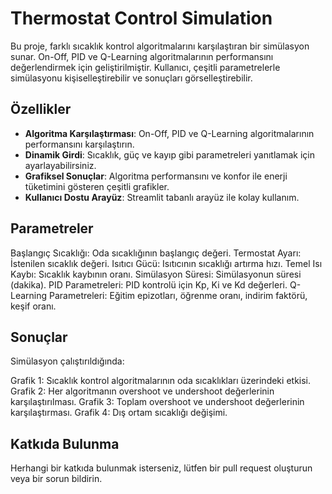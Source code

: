 # Thermostat Control Simulation

Bu proje, farklı sıcaklık kontrol algoritmalarını karşılaştıran bir simülasyon sunar. On-Off, PID ve Q-Learning algoritmalarının performansını değerlendirmek için geliştirilmiştir. Kullanıcı, çeşitli parametrelerle simülasyonu kişiselleştirebilir ve sonuçları görselleştirebilir.

## Özellikler

- **Algoritma Karşılaştırması**: On-Off, PID ve Q-Learning algoritmalarının performansını karşılaştırın.
- **Dinamik Girdi**: Sıcaklık, güç ve kayıp gibi parametreleri yanıtlamak için ayarlayabilirsiniz.
- **Grafiksel Sonuçlar**: Algoritma performansını ve konfor ile enerji tüketimini gösteren çeşitli grafikler.
- **Kullanıcı Dostu Arayüz**: Streamlit tabanlı arayüz ile kolay kullanım.

## Parametreler
Başlangıç Sıcaklığı: Oda sıcaklığının başlangıç değeri.
Termostat Ayarı: İstenilen sıcaklık değeri.
Isıtıcı Gücü: Isıtıcının sıcaklığı artırma hızı.
Temel Isı Kaybı: Sıcaklık kaybının oranı.
Simülasyon Süresi: Simülasyonun süresi (dakika).
PID Parametreleri: PID kontrolü için Kp, Ki ve Kd değerleri.
Q-Learning Parametreleri: Eğitim epizotları, öğrenme oranı, indirim faktörü, keşif oranı.

## Sonuçlar
Simülasyon çalıştırıldığında:

Grafik 1: Sıcaklık kontrol algoritmalarının oda sıcaklıkları üzerindeki etkisi.
Grafik 2: Her algoritmanın overshoot ve undershoot değerlerinin karşılaştırılması.
Grafik 3: Toplam overshoot ve undershoot değerlerinin karşılaştırması.
Grafik 4: Dış ortam sıcaklığı değişimi.

## Katkıda Bulunma
Herhangi bir katkıda bulunmak isterseniz, lütfen bir pull request oluşturun veya bir sorun bildirin.